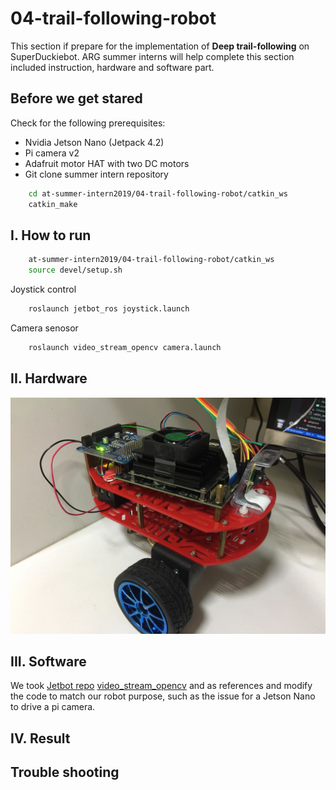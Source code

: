 # 04-trail-following-robot
This section if prepare for the implementation of **Deep trail-following** on SuperDuckiebot.
ARG summer interns will help complete this section included instruction, hardware and software part.

## Before we get stared
Check for the following prerequisites:
- Nvidia Jetson Nano (Jetpack 4.2)
- Pi camera v2
- Adafruit motor HAT with two DC motors
- Git clone summer intern repository

```bash
    cd at-summer-intern2019/04-trail-following-robot/catkin_ws
    catkin_make
```

## I. How to run
```bash
    at-summer-intern2019/04-trail-following-robot/catkin_ws
    source devel/setup.sh
```

Joystick control
```bash
    roslaunch jetbot_ros joystick.launch
```
Camera senosor
```bash
    roslaunch video_stream_opencv camera.launch
```

## II. Hardware
<img src="./figures/hardware_v0.jpg" alt="trail-following-robot" width=512 />


## III. Software
We took [Jetbot repo](https://github.com/dusty-nv/jetbot_ros) [video_stream_opencv](http://wiki.ros.org/video_stream_opencv) and as references and modify the code to match our robot purpose, such as the issue for a Jetson Nano to drive a pi camera.

## IV. Result


## Trouble shooting